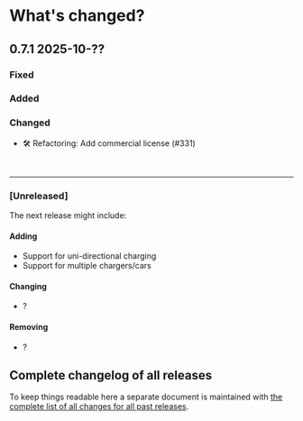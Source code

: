 # What's changed?

## 0.7.1 2025-10-??

### Fixed

### Added

### Changed

- 🛠️ Refactoring: Add commercial license (#331)

&nbsp;

---

### [Unreleased]

The next release might include:

#### Adding

- Support for uni-directional charging
- Support for multiple chargers/cars

#### Changing

- ?

#### Removing

- ?

## Complete changelog of all releases

To keep things readable here a separate document is maintained
with [the complete list of all changes for all past releases](changelog_of_all_releases.md).

&nbsp;
